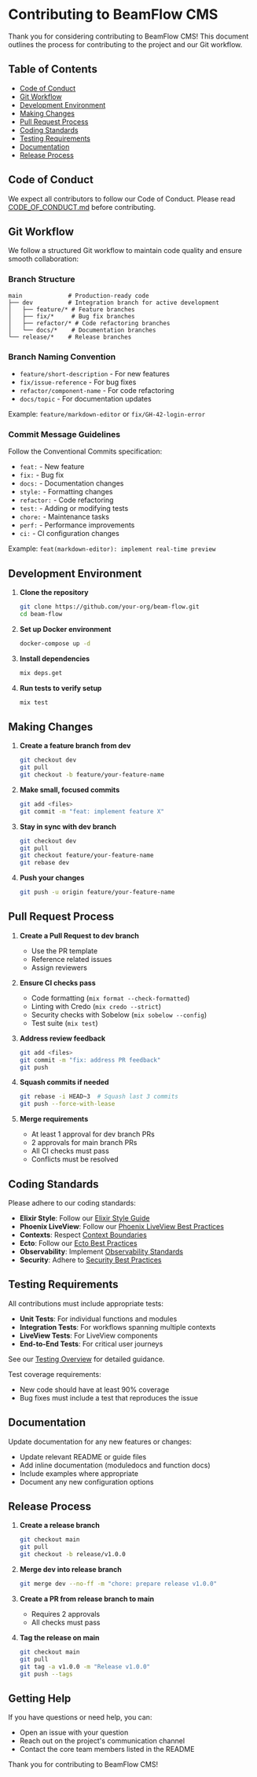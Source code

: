 # Contributing to BeamFlow CMS

Thank you for considering contributing to BeamFlow CMS! This document outlines the process for contributing to the project and our Git workflow.

## Table of Contents

- [Code of Conduct](#code-of-conduct)
- [Git Workflow](#git-workflow)
- [Development Environment](#development-environment)
- [Making Changes](#making-changes)
- [Pull Request Process](#pull-request-process)
- [Coding Standards](#coding-standards)
- [Testing Requirements](#testing-requirements)
- [Documentation](#documentation)
- [Release Process](#release-process)

## Code of Conduct

We expect all contributors to follow our Code of Conduct. Please read [CODE_OF_CONDUCT.md](CODE_OF_CONDUCT.md) before contributing.

## Git Workflow

We follow a structured Git workflow to maintain code quality and ensure smooth collaboration:

### Branch Structure

```
main             # Production-ready code
├── dev          # Integration branch for active development
│   ├── feature/* # Feature branches
│   ├── fix/*     # Bug fix branches
│   ├── refactor/* # Code refactoring branches
│   └── docs/*    # Documentation branches
└── release/*    # Release branches
```

### Branch Naming Convention

- `feature/short-description` - For new features
- `fix/issue-reference` - For bug fixes
- `refactor/component-name` - For code refactoring
- `docs/topic` - For documentation updates

Example: `feature/markdown-editor` or `fix/GH-42-login-error`

### Commit Message Guidelines

Follow the Conventional Commits specification:

- `feat:` - New feature
- `fix:` - Bug fix  
- `docs:` - Documentation changes
- `style:` - Formatting changes
- `refactor:` - Code refactoring
- `test:` - Adding or modifying tests
- `chore:` - Maintenance tasks
- `perf:` - Performance improvements
- `ci:` - CI configuration changes

Example: `feat(markdown-editor): implement real-time preview`

## Development Environment

1. **Clone the repository**
   ```bash
   git clone https://github.com/your-org/beam-flow.git
   cd beam-flow
   ```

2. **Set up Docker environment**
   ```bash
   docker-compose up -d
   ```

3. **Install dependencies**
   ```bash
   mix deps.get
   ```

4. **Run tests to verify setup**
   ```bash
   mix test
   ```

## Making Changes

1. **Create a feature branch from dev**
   ```bash
   git checkout dev
   git pull
   git checkout -b feature/your-feature-name
   ```

2. **Make small, focused commits**
   ```bash
   git add <files>
   git commit -m "feat: implement feature X"
   ```

3. **Stay in sync with dev branch**
   ```bash
   git checkout dev
   git pull
   git checkout feature/your-feature-name
   git rebase dev
   ```

4. **Push your changes**
   ```bash
   git push -u origin feature/your-feature-name
   ```

## Pull Request Process

1. **Create a Pull Request to dev branch**
   - Use the PR template
   - Reference related issues
   - Assign reviewers

2. **Ensure CI checks pass**
   - Code formatting (`mix format --check-formatted`)
   - Linting with Credo (`mix credo --strict`)
   - Security checks with Sobelow (`mix sobelow --config`)
   - Test suite (`mix test`)

3. **Address review feedback**
   ```bash
   git add <files>
   git commit -m "fix: address PR feedback"
   git push
   ```

4. **Squash commits if needed**
   ```bash
   git rebase -i HEAD~3  # Squash last 3 commits
   git push --force-with-lease
   ```

5. **Merge requirements**
   - At least 1 approval for dev branch PRs
   - 2 approvals for main branch PRs
   - All CI checks must pass
   - Conflicts must be resolved

## Coding Standards

Please adhere to our coding standards:

- **Elixir Style**: Follow our [Elixir Style Guide](./docs/coding-standards/elixir-style-guide.md)
- **Phoenix LiveView**: Follow our [Phoenix LiveView Best Practices](./docs/coding-standards/phoenix-liveview-guide.md)
- **Contexts**: Respect [Context Boundaries](./docs/coding-standards/contexts-boundaries-guide.md)
- **Ecto**: Follow our [Ecto Best Practices](./docs/coding-standards/ecto-best-practices.md)
- **Observability**: Implement [Observability Standards](./docs/coding-standards/observability-guide.md)
- **Security**: Adhere to [Security Best Practices](./docs/coding-standards/security-best-practices.md)

## Testing Requirements

All contributions must include appropriate tests:

- **Unit Tests**: For individual functions and modules
- **Integration Tests**: For workflows spanning multiple contexts
- **LiveView Tests**: For LiveView components
- **End-to-End Tests**: For critical user journeys

See our [Testing Overview](./docs/testing/overview.md) for detailed guidance.

Test coverage requirements:
- New code should have at least 90% coverage
- Bug fixes must include a test that reproduces the issue

## Documentation

Update documentation for any new features or changes:

- Update relevant README or guide files
- Add inline documentation (moduledocs and function docs)
- Include examples where appropriate
- Document any new configuration options

## Release Process

1. **Create a release branch**
   ```bash
   git checkout main
   git pull
   git checkout -b release/v1.0.0
   ```

2. **Merge dev into release branch**
   ```bash
   git merge dev --no-ff -m "chore: prepare release v1.0.0"
   ```

3. **Create a PR from release branch to main**
   - Requires 2 approvals
   - All checks must pass

4. **Tag the release on main**
   ```bash
   git checkout main
   git pull
   git tag -a v1.0.0 -m "Release v1.0.0"
   git push --tags
   ```

## Getting Help

If you have questions or need help, you can:
- Open an issue with your question
- Reach out on the project's communication channel
- Contact the core team members listed in the README

Thank you for contributing to BeamFlow CMS!